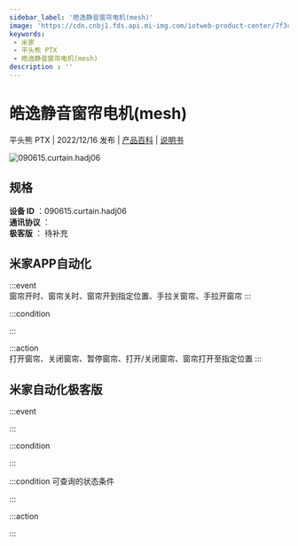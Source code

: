 ```yaml
---
sidebar_label: '皓逸静音窗帘电机(mesh)'
image: 'https://cdn.cnbj1.fds.api.mi-img.com/iotweb-product-center/7f3c7fd43e4b717f5a46d4336ba88e2b_1670392516031.png?GalaxyAccessKeyId=AKVGLQWBOVIRQ3XLEW&Expires=9223372036854775807&Signature=nK0Bhxr133cchdGIdzaNRxZ989E='
keywords: 
 - 米家
 - 平头熊 PTX
 - 皓逸静音窗帘电机(mesh)
description : ''
---
```

# 皓逸静音窗帘电机(mesh)

平头熊 PTX | 2022/12/16 发布 | [产品百科](https://home.mi.com/webapp/content/baike/product/index.html?model=090615.curtain.hadj06/) | [说明书](https://home.mi.com/views/introduction.html?model=090615.curtain.hadj06&region=cn)

![090615.curtain.hadj06](https://cdn.cnbj1.fds.api.mi-img.com/iotweb-product-center/7f3c7fd43e4b717f5a46d4336ba88e2b_1670392516031.png?GalaxyAccessKeyId=AKVGLQWBOVIRQ3XLEW&Expires=9223372036854775807&Signature=nK0Bhxr133cchdGIdzaNRxZ989E=)

## 规格  
> 
**设备 ID** ：090615.curtain.hadj06  
**通讯协议** ：  
**极客版**  ： 待补充 


## 米家APP自动化  

:::event  
窗帘开时、窗帘关时、窗帘开到指定位置、手拉关窗帘、手拉开窗帘
:::

:::condition  

:::

:::action   
打开窗帘、关闭窗帘、暂停窗帘、打开/关闭窗帘、窗帘打开至指定位置
:::

## 米家自动化极客版  

:::event  

:::

:::condition  

:::

:::condition 可查询的状态条件  

:::

:::action  

:::

        
